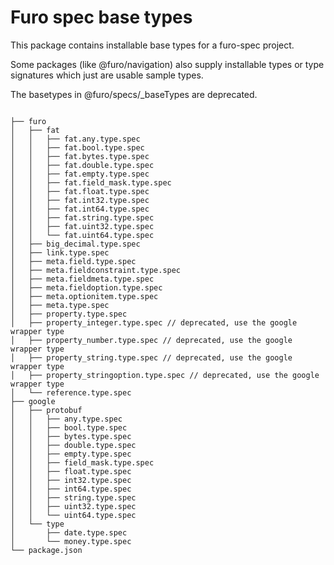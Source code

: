 # Furo spec base types

This package contains installable base types for a furo-spec project.

Some packages (like @furo/navigation) also supply installable types or type signatures which just are usable sample types.

The basetypes in @furo/specs/_baseTypes are deprecated.

``` 

├── furo
│   ├── fat
│   │   ├── fat.any.type.spec
│   │   ├── fat.bool.type.spec
│   │   ├── fat.bytes.type.spec
│   │   ├── fat.double.type.spec
│   │   ├── fat.empty.type.spec
│   │   ├── fat.field_mask.type.spec
│   │   ├── fat.float.type.spec
│   │   ├── fat.int32.type.spec
│   │   ├── fat.int64.type.spec
│   │   ├── fat.string.type.spec
│   │   ├── fat.uint32.type.spec
│   │   └── fat.uint64.type.spec
│   ├── big_decimal.type.spec
│   ├── link.type.spec
│   ├── meta.field.type.spec
│   ├── meta.fieldconstraint.type.spec
│   ├── meta.fieldmeta.type.spec
│   ├── meta.fieldoption.type.spec
│   ├── meta.optionitem.type.spec
│   ├── meta.type.spec
│   ├── property.type.spec
│   ├── property_integer.type.spec // deprecated, use the google wrapper type
│   ├── property_number.type.spec // deprecated, use the google wrapper type
│   ├── property_string.type.spec // deprecated, use the google wrapper type
│   ├── property_stringoption.type.spec // deprecated, use the google wrapper type
│   └── reference.type.spec
├── google
│   ├── protobuf
│   │   ├── any.type.spec
│   │   ├── bool.type.spec
│   │   ├── bytes.type.spec
│   │   ├── double.type.spec
│   │   ├── empty.type.spec
│   │   ├── field_mask.type.spec
│   │   ├── float.type.spec
│   │   ├── int32.type.spec
│   │   ├── int64.type.spec
│   │   ├── string.type.spec
│   │   ├── uint32.type.spec
│   │   └── uint64.type.spec
│   └── type
│       ├── date.type.spec
│       └── money.type.spec
└── package.json

```
